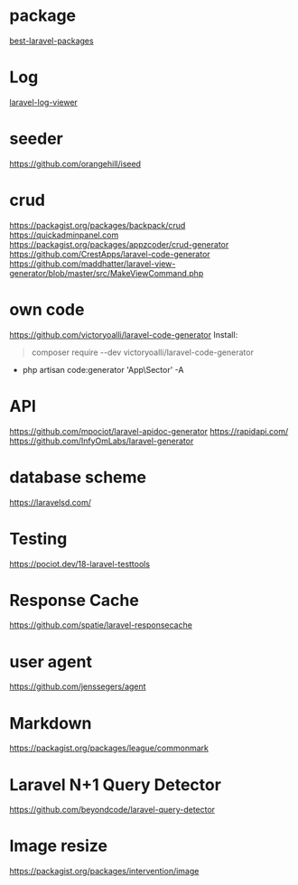 # package
[best-laravel-packages](https://www.cloudways.com/blog/best-laravel-packages/)

# Log
[laravel-log-viewer](https://github.com/rap2hpoutre/laravel-log-viewer)

# seeder
https://github.com/orangehill/iseed

# crud
https://packagist.org/packages/backpack/crud
https://quickadminpanel.com
https://packagist.org/packages/appzcoder/crud-generator
https://github.com/CrestApps/laravel-code-generator
https://github.com/maddhatter/laravel-view-generator/blob/master/src/MakeViewCommand.php

# own code
https://github.com/victoryoalli/laravel-code-generator
Install:
> composer require --dev victoryoalli/laravel-code-generator
- php artisan code:generator 'App\Sector' -A

# API
https://github.com/mpociot/laravel-apidoc-generator
https://rapidapi.com/
https://github.com/InfyOmLabs/laravel-generator

# database scheme
https://laravelsd.com/

# Testing
https://pociot.dev/18-laravel-testtools

# Response Cache
https://github.com/spatie/laravel-responsecache

# user agent
https://github.com/jenssegers/agent

# Markdown
https://packagist.org/packages/league/commonmark

# Laravel N+1 Query Detector
https://github.com/beyondcode/laravel-query-detector

# Image resize
https://packagist.org/packages/intervention/image
